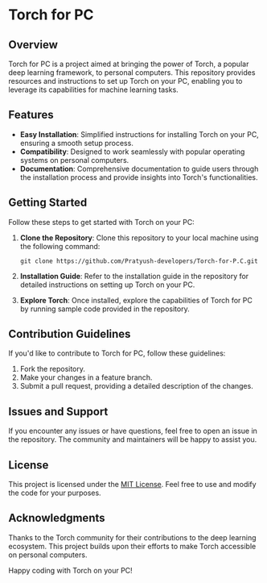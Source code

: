 # Torch for PC

## Overview

Torch for PC is a project aimed at bringing the power of Torch, a popular deep learning framework, to personal computers. This repository provides resources and instructions to set up Torch on your PC, enabling you to leverage its capabilities for machine learning tasks.

## Features

- **Easy Installation**: Simplified instructions for installing Torch on your PC, ensuring a smooth setup process.
- **Compatibility**: Designed to work seamlessly with popular operating systems on personal computers.
- **Documentation**: Comprehensive documentation to guide users through the installation process and provide insights into Torch's functionalities.

## Getting Started

Follow these steps to get started with Torch on your PC:

1. **Clone the Repository**: Clone this repository to your local machine using the following command:
   ```
   git clone https://github.com/Pratyush-developers/Torch-for-P.C.git
   ```

2. **Installation Guide**: Refer to the installation guide in the repository for detailed instructions on setting up Torch on your PC.

3. **Explore Torch**: Once installed, explore the capabilities of Torch for PC by running sample code provided in the repository.

## Contribution Guidelines

If you'd like to contribute to Torch for PC, follow these guidelines:

1. Fork the repository.
2. Make your changes in a feature branch.
3. Submit a pull request, providing a detailed description of the changes.

## Issues and Support

If you encounter any issues or have questions, feel free to open an issue in the repository. The community and maintainers will be happy to assist you.

## License

This project is licensed under the [MIT License](LICENSE). Feel free to use and modify the code for your purposes.

## Acknowledgments

Thanks to the Torch community for their contributions to the deep learning ecosystem. This project builds upon their efforts to make Torch accessible on personal computers.

Happy coding with Torch on your PC!
